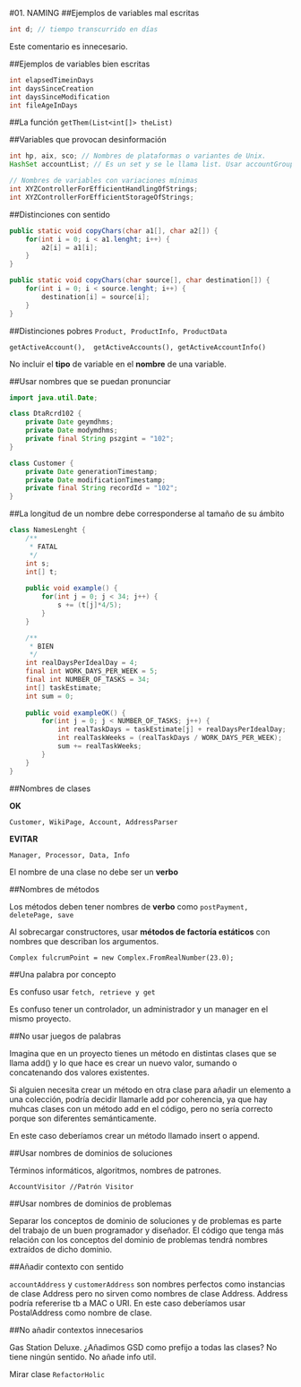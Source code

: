 #01. NAMING
##Ejemplos de variables mal escritas
```java
int d; // tiempo transcurrido en días
```
Este comentario es innecesario.

##Ejemplos de variables bien escritas
```java 
int elapsedTimeinDays
int daysSinceCreation
int daysSinceModification
int fileAgeInDays
```

##La función `getThem(List<int[]> theList)`

##Variables que provocan desinformación
```java
int hp, aix, sco; // Nombres de plataformas o variantes de Unix.
HashSet accountList; // Es un set y se le llama list. Usar accountGroup, accounts...
```
```java
// Nombres de variables con variaciones mínimas        
int XYZControllerForEfficientHandlingOfStrings;
int XYZControllerForEfficientStorageOfStrings;
```

##Distinciones con sentido
```java
public static void copyChars(char a1[], char a2[]) {
    for(int i = 0; i < a1.lenght; i++) {
        a2[i] = a1[i];
    }
}
```
```java
public static void copyChars(char source[], char destination[]) {
    for(int i = 0; i < source.lenght; i++) {
        destination[i] = source[i];    
    }    
}
```

##Distinciones pobres
`Product, ProductInfo, ProductData`

`getActiveAccount(),  getActiveAccounts(), getActiveAccountInfo()`

No incluir el **tipo** de variable en el **nombre** de una variable.

##Usar nombres que se puedan pronunciar

```java
import java.util.Date;

class DtaRcrd102 {
    private Date geymdhms;
    private Date modymdhms;
    private final String pszgint = "102";
}
```
```java
class Customer {
    private Date generationTimestamp;
    private Date modificationTimestamp;
    private final String recordId = "102";
}
```

##La longitud de un nombre debe corresponderse al tamaño de su ámbito
```java
class NamesLenght {
    /**
     * FATAL
     */
    int s;
    int[] t;
    
    public void example() {
        for(int j = 0; j < 34; j++) {
            s += (t[j]*4/5);
        }
    }

    /**
     * BIEN
     */
    int realDaysPerIdealDay = 4;
    final int WORK_DAYS_PER_WEEK = 5;
    final int NUMBER_OF_TASKS = 34;
    int[] taskEstimate;
    int sum = 0;
    
    public void exampleOK() {
        for(int j = 0; j < NUMBER_OF_TASKS; j++) {
            int realTaskDays = taskEstimate[j] + realDaysPerIdealDay;
            int realTaskWeeks = (realTaskDays / WORK_DAYS_PER_WEEK);
            sum += realTaskWeeks;
        }    
    }
}
```

##Nombres de clases

**OK**

`Customer, WikiPage, Account, AddressParser`

**EVITAR**

`Manager, Processor, Data, Info`

El nombre de una clase no debe ser un **verbo**

##Nombres de métodos

Los métodos deben tener nombres de **verbo** como `postPayment, deletePage, save`

Al sobrecargar constructores, usar **métodos de factoría estáticos** con nombres que describan los argumentos.

`Complex fulcrumPoint = new Complex.FromRealNumber(23.0);`

##Una palabra por concepto

Es confuso usar `fetch, retrieve y get`

Es confuso tener un controlador, un administrador y un manager en el mismo proyecto.

##No usar juegos de palabras

Imagina que en un proyecto tienes un método en distintas clases que se llama add() y lo que hace es crear un nuevo valor,
sumando o concatenando dos valores existentes.

Si alguien necesita crear un método en otra clase para añadir un elemento a una colección, podría decidir llamarle add
por coherencia, ya que hay muhcas clases con un método add en el código, pero no sería correcto porque son diferentes semánticamente.

En este caso deberíamos crear un método llamado insert o append.

##Usar nombres de dominios de soluciones

Términos informáticos, algoritmos, nombres de patrones.

`AccountVisitor //Patrón Visitor`

##Usar nombres de dominios de problemas

Separar los conceptos de dominio de soluciones y de problemas es parte del trabajo de un buen programador y diseñador.
El código que tenga más relación con los conceptos del dominio de problemas tendrá nombres extraídos de dicho dominio.

##Añadir contexto con sentido

`accountAddress` y `customerAddress` son nombres perfectos como instancias de clase Address pero no sirven como nombres 
de clase Address. Address podría refererise tb a MAC o URI. En este caso deberíamos usar PostalAddress como nombre de clase.

##No añadir contextos innecesarios

Gas Station Deluxe. ¿Añadimos GSD como prefijo a todas las clases? No tiene ningún sentido. No añade info util.

Mirar clase `RefactorHolic`